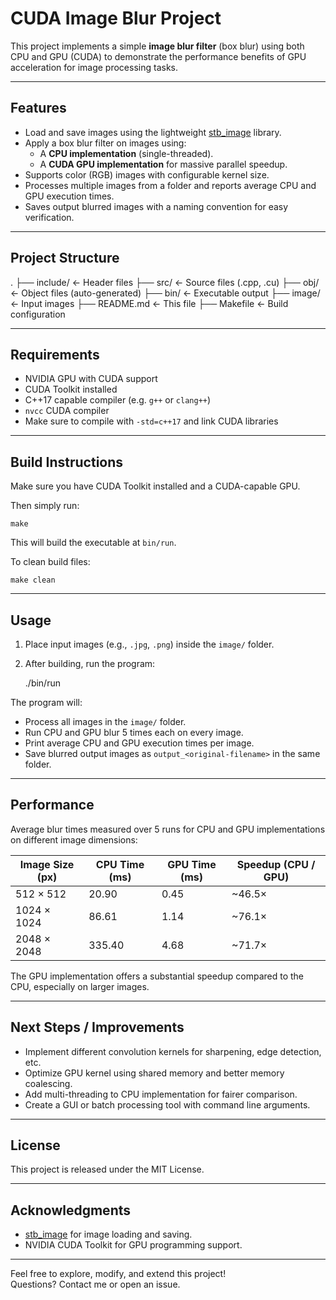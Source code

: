 # CUDA Image Blur Project

This project implements a simple **image blur filter** (box blur) using both CPU and GPU (CUDA) to demonstrate the performance benefits of GPU acceleration for image processing tasks.

---

## Features

- Load and save images using the lightweight [stb_image](https://github.com/nothings/stb) library.
- Apply a box blur filter on images using:
  - A **CPU implementation** (single-threaded).
  - A **CUDA GPU implementation** for massive parallel speedup.
- Supports color (RGB) images with configurable kernel size.
- Processes multiple images from a folder and reports average CPU and GPU execution times.
- Saves output blurred images with a naming convention for easy verification.

---

## Project Structure

.
├── include/           ← Header files
├── src/               ← Source files (.cpp, .cu)
├── obj/               ← Object files (auto-generated)
├── bin/               ← Executable output
├── image/             ← Input images
├── README.md          ← This file
├── Makefile           ← Build configuration


---

## Requirements

- NVIDIA GPU with CUDA support  
- CUDA Toolkit installed  
- C++17 capable compiler (e.g. `g++` or `clang++`)  
- `nvcc` CUDA compiler  
- Make sure to compile with `-std=c++17` and link CUDA libraries  

---

## Build Instructions

Make sure you have CUDA Toolkit installed and a CUDA-capable GPU.

Then simply run:

    make

This will build the executable at `bin/run`.

To clean build files:

    make clean


---

## Usage

1. Place input images (e.g., `.jpg`, `.png`) inside the `image/` folder.  
2. After building, run the program:

    ./bin/run

The program will:

- Process all images in the `image/` folder.  
- Run CPU and GPU blur 5 times each on every image.  
- Print average CPU and GPU execution times per image.  
- Save blurred output images as `output_<original-filename>` in the same folder.

---

## Performance

Average blur times measured over 5 runs for CPU and GPU implementations on different image dimensions:

| Image Size (px) | CPU Time (ms) | GPU Time (ms) | Speedup (CPU / GPU) |
|-----------------|---------------|---------------|---------------------|
| 512 × 512       | 20.90         | 0.45          | ~46.5×              |
| 1024 × 1024     | 86.61         | 1.14          | ~76.1×              |
| 2048 × 2048     | 335.40        | 4.68          | ~71.7×              |

The GPU implementation offers a substantial speedup compared to the CPU, especially on larger images.


---

## Next Steps / Improvements

- Implement different convolution kernels for sharpening, edge detection, etc.  
- Optimize GPU kernel using shared memory and better memory coalescing.  
- Add multi-threading to CPU implementation for fairer comparison.  
- Create a GUI or batch processing tool with command line arguments.

---

## License

This project is released under the MIT License.

---

## Acknowledgments

- [stb_image](https://github.com/nothings/stb) for image loading and saving.  
- NVIDIA CUDA Toolkit for GPU programming support.

---

Feel free to explore, modify, and extend this project!  
Questions? Contact me or open an issue.
